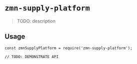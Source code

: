 # `zmn-supply-platform`

> TODO: description

## Usage

```
const zmnSupplyPlatform = require('zmn-supply-platform');

// TODO: DEMONSTRATE API
```
